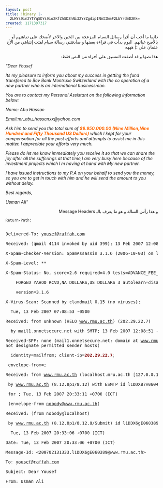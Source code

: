 ```yaml
---
layout: post
title: !binary |-
  2LHYs9in2YTYqSDYs9io2KfZhSDZhNi32YrZgdipINmIINmF2LbYrdmD2Kk=
created: 1171397317
---
```

<p dir="rtl">دائما ما أحب أن أقرأ رسائل السبام المزعجة بين الحين والآخر لأضحك على تفاهتهم أو بالأصح غبائهم. اليوم بدأت في قراءة بعضها و صادفتني رسالة سبام لفتت إنتباهي من الأخ&nbsp; عثمان علي :) هههه</p>
<p dir="rtl">هذا نصها و قد أضفت التنسيق على أجزاء من النص فقط:</p>
<p><quote><em>&quot;Dear  Yousef</em></quote></p>
<p><quote><em>Its my pleasure to inform you about my success in getting the fund  transfered to Bcv Bank Montruxe Switzerland  with the co operation of a new  partner who is an international businessman.</em></quote></p>
<p><quote><em>You are to contact my Personal Assistant on the following information below:    </em></quote></p>
<p><quote><em>Name: Abu Hassan</em></quote></p>
<p><quote><em>Email:mr_abu_hassanxx@yahoo.com</em></quote></p>
<p><quote><em>Ask him to send you the total sum of <strong><font color="#ff6600">$9.950.000.00 (Nine Million,Nine Hundred and  Fifty Thousand US Dollars)</font></strong> which I kept for your compensation for all the past efforts and attempts to assist me in this matter. I appreciate your efforts very much.</em></quote></p>
<p><quote><em>Please do let me know immediately you receive it so that we can share the  joy after all the sufferings at that time,I am very busy here  because of the investment projects which I m having at hand with My new partner.</em></quote></p>
<p><quote><em>I have issued instructions to my P.A on your behalf to send you the money, so you are to get in touch with him and  he will send  the amount to you without delay.</em></quote></p>
<p><quote><em>Best regards,</em></quote></p>
<p><quote><em>Usman Ali&quot;</em>  </quote></p>
<p dir="rtl">و هذا رأس السالة و هو ما يعرف بالـ Message Headers</p>
<pre><code>Return-Path:</code></pre>
<pre><br />Delivered-To: <a href="mailto:yousef@raffah.com">yousef@raffah.com</a><br /><br />Received: (qmail 4114 invoked by uid 399); 13 Feb 2007 12:08:51 -0000<br /><br />X-Spam-Checker-Version: SpamAssassin 3.1.6 (2006-10-03) on localhost<br /><br />X-Spam-Level: **<br /><br />X-Spam-Status: No, score=2.6 required=4.0 tests=ADVANCE_FEE_1,<br /><br />	FORGED_YAHOO_RCVD,NA_DOLLARS,US_DOLLARS_3 autolearn=disabled<br /><br />	version=3.1.6<br /><br />X-Virus-Scan: Scanned by clamdmail 0.15 (no viruses);<br /><br />  Tue, 13 Feb 2007 07:08:53 -0500<br /><br />Received: from unknown (HELO <a title="www.rmu.ac.th" href="http://www.rmu.ac.th/">www.rmu.ac.th</a>) (202.29.22.7)<br /><br />  by mail1.onnetsecure.net with SMTP; 13 Feb 2007 12:08:51 -0000<br /><br />Received-SPF: none (mail1.onnetsecure.net: domain at <a title="www.rmu.ac.th" href="http://www.rmu.ac.th/">www.rmu.ac.th</a> does<br />not designate permitted sender hosts)<br /><br />	identity=mailfrom; client-ip=<strong><font color="#800000">202.29.22.7</font></strong>;<br /><br />	envelope-from=;<br /><br />Received: from <a title="www.rmu.ac.th" href="http://www.rmu.ac.th/">www.rmu.ac.th</a> (localhost.mru.ac.th [127.0.0.1])<br /><br />	by <a title="www.rmu.ac.th" href="http://www.rmu.ac.th/">www.rmu.ac.th</a> (8.12.8p1/8.12) with ESMTP id l1DDXB7v060418<br /><br />	for ; Tue, 13 Feb 2007 20:33:11 +0700 (ICT)<br /><br />	(envelope-from <a href="mailto:nobody@www.rmu.ac.th">nobody@www.rmu.ac.th</a>)<br /><br />Received: (from nobody@localhost)<br /><br />	by <a title="www.rmu.ac.th" href="http://www.rmu.ac.th/">www.rmu.ac.th</a> (8.12.8p1/8.12.8/Submit) id l1DDX6gE060389;<br /><br />	Tue, 13 Feb 2007 20:33:06 +0700 (ICT)<br /><br />Date: Tue, 13 Feb 2007 20:33:06 +0700 (ICT)<br /><br />Message-Id: &lt;200702131333.l1DDX6gE060389@www.rmu.ac.th&gt;<br /><br />To: <a href="mailto:yousef@raffah.com">yousef@raffah.com</a><br /><br />Subject: Dear Yousef<br /><br />From: Usman Ali</pre>
